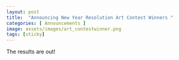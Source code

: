 ```yaml
---
layout: post
title:  "Announcing New Year Resolution Art Contest Winners "
categories: [ Announcements ]
image: assets/images/art_contestwinner.png
tags: [sticky]
---
```


The results are out!
